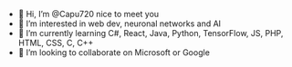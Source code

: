 - 👋 Hi, I’m @Capu720 nice to meet you
- 👀 I’m interested in web dev, neuronal networks and AI
- 🌱 I’m currently learning C#, React, Java, Python, TensorFlow, JS, PHP, HTML, CSS, C, C++
- 💞️ I’m looking to collaborate on Microsoft or Google

<!---
Capu720/Capu720 is a ✨ special ✨ repository because its `README.md` (this file) appears on your GitHub profile.
You can click the Preview link to take a look at your changes.
--->
